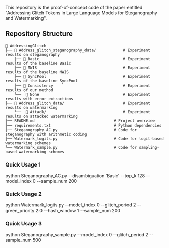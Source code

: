 This repository is the proof-of-concept code of the paper entitled "Addressing Glitch Tokens in Large Language Models for Steganography and Watermarking".

## Repository Structure
```
📂 AddressingGlitch
├── 📂 Address_glitch_steganography_data/            # Experiment results on steganography
    ├── 📂 Basic                                     # Experiment results of the baseline Basic
    ├── 📂 MWIS                                      # Experiment results of the baseline MWIS
    ├── 📂 SyncPool                                  # Experiment results of the baseline SyncPool
    ├── 📂 Consistency                               # Experiment results of our method
    └──  📂 None                                     # Experiment results with error extractions
├── 📂 Address_glitch_data/                          # Experiment results on watermarking
    └──  📂 Attack/                                  # Experiment results on attacked watermarking
├── README.md                                   # Project overview
├── requirements.txt                            # Python dependencies
├── Steganography_AC.py                         # Code for steganography with arithmetic coding
├── Watermark_logits.py                         # Code for logit-based watermarking schemes
└── Watermark_sample.py                         # Code for sampling-based watermarking schemes
```

### Quick Usage 1
python Steganography_AC.py --disambiguation 'Basic' --top_k 128 --model_index 0 --sample_num 200
### Quick Usage 2
python Watermark_logits.py  --model_index 0 --glitch_period 2 --green_priority 2.0 --hash_window 1 --sample_num 200
### Quick Usage 3
python Steganography_sample.py --model_index 0 --glitch_period 2  --sample_num 500
